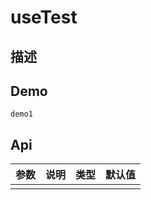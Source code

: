 # useTest

## 描述

## Demo

<code src="./demos/useTest.tsx" description="demo1 ">demo1 </code>

## Api

| 参数 | 说明 | 类型 | 默认值 |
| ---- | ---- | ---- | ------ |
|      |      |      |        |
